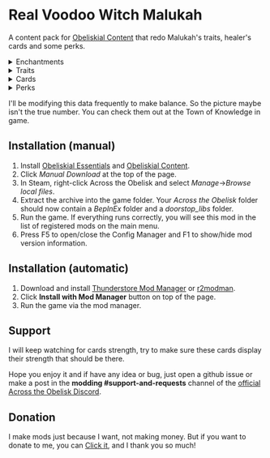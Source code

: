 # Real Voodoo Witch Malukah

A content pack for [Obeliskial Content](https://across-the-obelisk.thunderstore.io/package/meds/Obeliskial_Content/) that redo Malukah's traits, healer's cards and some perks.

<details>
<summary>Enchantments</summary>

### Enchantments

![Yin_Ritual](Picture/yin_ritual.png)

![Yang_Ritual](Picture/yang_ritual.png)
</details>

<details>
<summary>Traits</summary>

### Level 3

Jinx: When dealing damage with a Hit, apply 2 Dark and Poison. Regeneration on heroes increases Shadow damage by 0.5 per charge.

Healing Brew: All heroes gain +1 to All damage done and Heal reveived for every 12 hp above 70 hp they have. When you play a \"Healing Spell\" or \"Shadow Spell\" card that costs Energy, refund 1 Energy and grant 2 Regeneration and 1 Vitality to the lowest HP hero. (3 times/turn).

### Level 5

Shadow Form: Dark and Poison +2. Dark on monsters explosion charges charges +5 and deals 0.5 more damage per charge.

PS: I modify the logic of increasing dark explosion stack. Now **The Dark One** and other equipment can stack together.

e.g. Team have **The Dark One** and **Black Deck**, Malukah choice Shadow Form trait, so Dark on enemies will explode at 25+9+5+5 = 44 stack.
</details>

<details>
<summary>Cards</summary>

### Cards

![Black_Hole](Picture/black_hole.png)

![Circle_of_Healing](Picture/circle_of_healing.png)

![Pulsing_Heal](Picture/pulsing_heal.png)

And 13 more cards.

Cards List: **Black Hole**, **Circle of Healing**, **Condemnation**, **Dark Outbreak**, **Death's Reach**, **Entomb**, **Mass Dispel**, **Melodic Rhythm**, **Profane**, **Pulsing Heal**, **Ruin Bolt**, **Shadow Mend**, **Strong Mojo**, **Unholy Storm**, **Vile Lance**, **Vitalize**.
</details>

<details>
<summary>Perks</summary>

### Perks

The fourth Sharp: Sharp on heroes also increases the Shadow damage by 1 per charge. ( Right, I change it back )

The third Regeneration: Regeneration on heroes also increases all resistance by 0.5% per charge and increases Max HP by 1 per charge.

The first Vitality: Vitality on heroes instead increases Max HP by 8 per charge.

And the third Dark's description.
</details>

I'll be modifying this data frequently to make balance. So the picture maybe isn't the true number. You can check them out at the Town of Knowledge in game.

## Installation (manual)

1. Install [Obeliskial Essentials](https://across-the-obelisk.thunderstore.io/package/meds/Obeliskial_Essentials/) and [Obeliskial Content](https://across-the-obelisk.thunderstore.io/package/meds/Obeliskial_Content/).
2. Click _Manual Download_ at the top of the page.
3. In Steam, right-click Across the Obelisk and select _Manage_->_Browse local files_.
4. Extract the archive into the game folder. Your _Across the Obelisk_ folder should now contain a _BepInEx_ folder and a _doorstop\_libs_ folder.
5. Run the game. If everything runs correctly, you will see this mod in the list of registered mods on the main menu.
6. Press F5 to open/close the Config Manager and F1 to show/hide mod version information.

## Installation (automatic)

1. Download and install [Thunderstore Mod Manager](https://www.overwolf.com/app/Thunderstore-Thunderstore_Mod_Manager) or [r2modman](https://across-the-obelisk.thunderstore.io/package/ebkr/r2modman/).
2. Click **Install with Mod Manager** button on top of the page.
3. Run the game via the mod manager.

## Support

I will keep watching for cards strength, try to make sure these cards display their strength that should be there.

Hope you enjoy it and if have any idea or bug, just open a github issue or make a post in the **modding #support-and-requests** channel of the [official Across the Obelisk Discord](https://discord.gg/across-the-obelisk-679706811108163701).

## Donation

I make mods just because I want, not making money. But if you want to donate to me, you can [Click it](https://ko-fi.com/shazixnar), and I thank you so much!